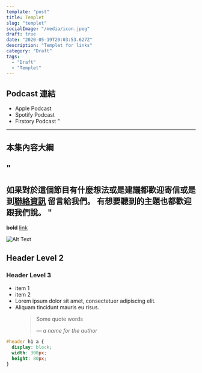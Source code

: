 ```yaml
---
template: "post"
title: Templet
slug: "templet"
socialImage: "/media/icon.jpeg"
draft: true
date: "2020-05-19T20:03:53.627Z"
description: "Templet for links"
category: "Draft"
tags:
  - "Draft"
  - "Templet"
---
```


## Podcast 連結

- Apple Podcast
- Spotify Podcast
- Firstory Podcast
"
---

## 本集內容大綱
"
---

如果對於這個節目有什麼想法或是建議都歡迎寄信或是到[聯絡資訊](/pages/contacts) 留言給我們。 有想要聽到的主題也都歡迎跟我們說。
"
---

**bold** [link](#url)

![Alt Text]()

## Header Level 2

### Header Level 3

- item 1
- item 2
- Lorem ipsum dolor sit amet, consectetuer adipiscing elit.
- Aliquam tincidunt mauris eu risus.

<figure>
	<blockquote>
		<p>Some quote words</p>
		<footer>
			<cite>— a name for the author</cite>
		</footer>
	</blockquote>
</figure>

```css
#header h1 a {
  display: block;
  width: 300px;
  height: 80px;
}
```
